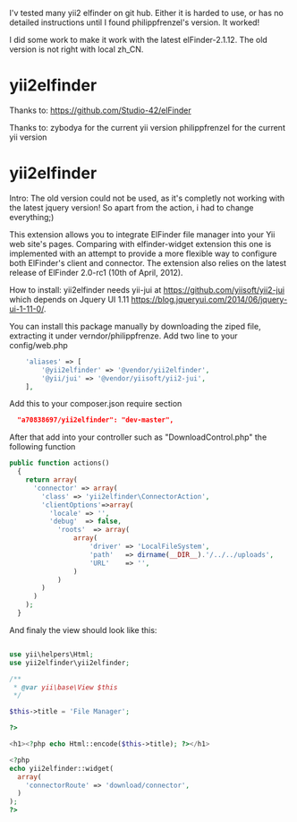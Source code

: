 I'v tested many yii2 elfinder on git hub. Either it is harded to use, or has no detailed instructions until I found philippfrenzel's version.
It worked!

I did some work to make it work with the latest elFinder-2.1.12.
The old version is not right with local zh_CN.

yii2elfinder
============

Thanks to:
https://github.com/Studio-42/elFinder

Thanks to:
zybodya for the current yii version
philippfrenzel  for the current yii version

yii2elfinder
============

Intro: The old version could not be used, as it's completly not working with the latest jquery version! So
apart from the action, i had to change everything;)

This extension allows you to integrate ElFinder file manager into your Yii web site's pages. Comparing with elfinder-widget extension this one is implemented with an attempt to provide a more flexible way to configure both ElFinder's client and connector. The extension also relies on the latest release of ElFinder 2.0-rc1 (10th of April, 2012).

How to install:
yii2elfinder needs yii-jui at https://github.com/yiisoft/yii2-jui which depends on Jquery UI 1.11 https://blog.jqueryui.com/2014/06/jquery-ui-1-11-0/.

You can install this package manually by downloading the ziped file, extracting it under verndor/philippfrenze. 
Add two line to your config/web.php

```php
    'aliases' => [
        '@yii2elfinder' => '@vendor/yii2elfinder',
        '@yii/jui' => '@vendor/yiisoft/yii2-jui',
    ],
```


Add this to your composer.json require section

```json
  "a70838697/yii2elfinder": "dev-master",
```

After that add into your controller such as "DownloadControl.php" the following function

```php
public function actions()
  {
    return array(
      'connector' => array(
        'class' => 'yii2elfinder\ConnectorAction',
        'clientOptions'=>array(
          'locale' => '',
          'debug'  => false,
            'roots'  => array(
                array(
                    'driver' => 'LocalFileSystem',
                    'path'   => dirname(__DIR__).'/../../uploads',
                    'URL'    => '',
                )
            )   
        )
      )
    );
  }
```

And finaly the view should look like this:

```php

use yii\helpers\Html;
use yii2elfinder\yii2elfinder;

/**
 * @var yii\base\View $this
 */

$this->title = 'File Manager';

?>

<h1><?php echo Html::encode($this->title); ?></h1>

<?php
echo yii2elfinder::widget(
  array(
    'connectorRoute' => 'download/connector',
  )
);
?>
```
